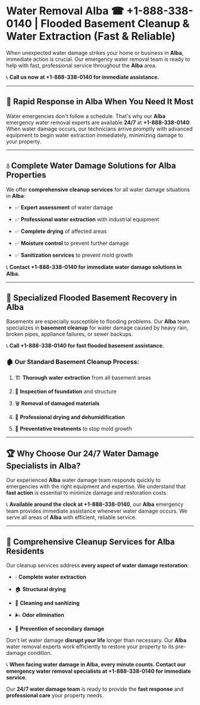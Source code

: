# Water Removal Alba ☎ +1-888-338-0140 | Flooded Basement Cleanup & Water Extraction (Fast & Reliable)

When unexpected water damage strikes your home or business in **Alba**, immediate action is crucial. Our emergency water removal team is ready to help with fast, professional service throughout the **Alba** area. 

📞 **Call us now at +1-888-338-0140 for immediate assistance.**
---
## 🚀 Rapid Response in Alba When You Need It Most
Water emergencies don't follow a schedule. That's why our **Alba** emergency water removal experts are available **24/7** at **+1-888-338-0140**. When water damage occurs, our technicians arrive promptly with advanced equipment to begin water extraction immediately, minimizing damage to your property.
---
## 💧 Complete Water Damage Solutions for Alba Properties
We offer **comprehensive cleanup services** for all water damage situations in **Alba**:
- ✅ **Expert assessment** of water damage  
- ✅ **Professional water extraction** with industrial equipment  
- ✅ **Complete drying** of affected areas  
- ✅ **Moisture control** to prevent further damage  
- ✅ **Sanitization services** to prevent mold growth  
📞 **Contact +1-888-338-0140 for immediate water damage solutions in Alba.**
---
## 🌊 Specialized Flooded Basement Recovery in Alba
Basements are especially susceptible to flooding problems. Our **Alba** team specializes in **basement cleanup** for water damage caused by heavy rain, broken pipes, appliance failures, or sewer backups. 
📞 **Call +1-888-338-0140 for fast flooded basement assistance.**
### 🏚️ Our Standard Basement Cleanup Process:
1. 🏗️ **Thorough water extraction** from all basement areas  
2. 🔎 **Inspection of foundation** and structure  
3. 🗑️ **Removal of damaged materials**  
4. 💨 **Professional drying and dehumidification**  
5. 🚫 **Preventative treatments** to stop mold growth  
---
## 🏆 Why Choose Our 24/7 Water Damage Specialists in Alba?
Our experienced **Alba** water damage team responds quickly to emergencies with the right equipment and expertise. We understand that **fast action** is essential to minimize damage and restoration costs.
📞 **Available around the clock at +1-888-338-0140**, our **Alba** emergency team provides immediate assistance whenever water damage occurs. We serve all areas of **Alba** with efficient, reliable service.
---
## 🧹 Comprehensive Cleanup Services for Alba Residents
Our cleanup services address **every aspect of water damage restoration**:
- 💧 **Complete water extraction**  
- 🏠 **Structural drying**  
- 🧼 **Cleaning and sanitizing**  
- 🌬️ **Odor elimination**  
- 🚫 **Prevention of secondary damage**  
Don't let water damage **disrupt your life** longer than necessary. Our **Alba** water removal experts work efficiently to restore your property to its pre-damage condition.
📞 **When facing water damage in Alba, every minute counts. Contact our emergency water removal specialists at +1-888-338-0140 for immediate service.**
Our **24/7 water damage team** is ready to provide the **fast response** and **professional care** your property needs.

